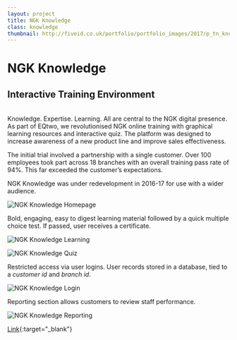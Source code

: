 ```yaml
---
layout: project
title: NGK Knowledge
class: knowledge
thumbnail: http://fiveid.co.uk/portfolio/portfolio_images/2017/p_tn_knowledge.png
---
```


# NGK Knowledge

## Interactive Training Environment

<br/>
Knowledge. Expertise. Learning. All are central to the NGK digital presence. As part of EQtwo, we revolutionised NGK online training with graphical learning resources and interactive quiz. The platform was designed to increase awareness of a new product line and improve sales effectiveness.  

The initial trial involved a partnership with a single customer. Over 100 employees took part across 18 branches with an overall training pass rate of 94%. This far exceeded the customer’s expectations.

NGK Knowledge was under redevelopment in 2016-17 for use with a wider audience.

![NGK Knowledge Homepage](http://fiveid.co.uk/portfolio/portfolio_images/2017/knowledge_01.png)

Bold, engaging, easy to digest learning material followed by a quick multiple choice test. If passed, user receives a certificate.

![NGK Knowledge Learning](http://fiveid.co.uk/portfolio/portfolio_images/2017/knowledge_02.png)

![NGK Knowledge Quiz](http://fiveid.co.uk/portfolio/portfolio_images/2017/knowledge_04.png)

Restricted access via user logins. User records stored in a database, tied to a _customer id_ and _branch id_.

![NGK Knowledge Login](http://fiveid.co.uk/portfolio/portfolio_images/2017/knowledge_03.png)

Reporting section allows customers to review staff performance.

![NGK Knowledge Reporting](http://fiveid.co.uk/portfolio/portfolio_images/2017/knowledge_05.png)

[Link](http://ngk.eqtwo.net/knowledge/2016/preview/){:target="_blank"}
